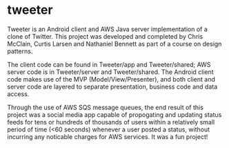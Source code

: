 # tweeter

Tweeter is an Android client and AWS Java server implementation of a clone of Twitter. This project was developed and completed by Chris McClain, Curtis Larsen and Nathaniel Bennett as part of a course on design patterns. 

The client code can be found in Tweeter/app and Tweeter/shared; AWS server code is in Tweeter/server and Tweeter/shared. The Android client code makes use of the MVP (Model/View/Presenter), and both client and server code are layered to separate presentation, business code and data access.

Through the use of AWS SQS message queues, the end result of this project was a social media app capable of propogating and updating status feeds for tens or hundreds of thousands of users within a relatively small period of time (<60 seconds) whenever a user posted a status, without incurring any noticable charges for AWS services. It was a fun project!

